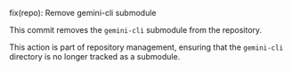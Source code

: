 fix(repo): Remove gemini-cli submodule

This commit removes the `gemini-cli` submodule from the repository.

This action is part of repository management, ensuring that the `gemini-cli` directory is no longer tracked as a submodule.